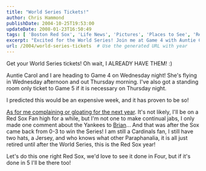```yaml
---
title: "World Series Tickets!"
author: Chris Hammond
publishDate: 2004-10-25T19:53:00
updateDate: 2008-01-23T16:50:49
tags: [ 'Boston Red Sox', 'Life News', 'Pictures', 'Places to See', 'Red Sox in St Louis', 'SEO', 'Site News' ]
excerpt: "Excited for the World Series! Join me at Game 4 with Auntie Carol and standing room only at Game 5 if needed. Let's go Red Sox! #WorldSeries #RedSox"
url: /2004/world-series-tickets  # Use the generated URL with year
---
```

<P>Get your World Series tickets! Oh wait, I ALREADY HAVE THEM! :)</P> <P>Auntie Carol and I are heading to Game 4 on Wednesday night! She's flying in Wednesday afternoon and out Thursday morning. I've also got a standing room only ticket to Game 5 if it is necessary on Thursday night.</P> <P>I predicted this would be an expensive week, and it has proven to be so!</P> <P><A href="https://felone.blogspot.com/2004/10/chris-is-redsox-fan.html">As for me complaining or gloating for the next year</A>. It's not likely, I'll&nbsp;be on a Red Sox Fan high for a while, but I'm not one to make continual jabs, I only made one comment about the Yankees to <A href="https://felone.blogspot.com/">Brian</A>... And that was after the Sox came back from 0-3 to win the Series! I am still a Cardinals fan, I still have two hats, a Jersey, and who knows what other Paraphanalia, it is all just retired until after the World Series, this is the Red Sox year!</P> <P>Let's do this one right Red Sox, we'd love to see it done in Four, but if it's done in 5 I'll be there too!</P>

